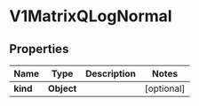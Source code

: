 
# V1MatrixQLogNormal

## Properties
Name | Type | Description | Notes
------------ | ------------- | ------------- | -------------
**kind** | **Object** |  |  [optional]



